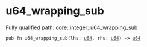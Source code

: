 # u64_wrapping_sub

Fully qualified path: [core](./core.md)::[integer](./core-integer.md)::[u64_wrapping_sub](./core-integer-u64_wrapping_sub.md)

<pre><code class="language-cairo">pub fn u64_wrapping_sub(lhs: <a href="core-integer-u64.html">u64</a>, rhs: <a href="core-integer-u64.html">u64</a>) -&gt; <a href="core-integer-u64.html">u64</a></code></pre>

